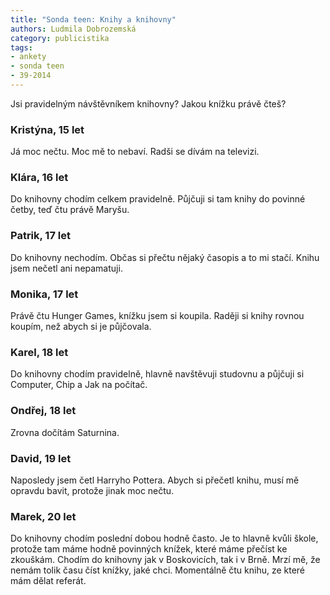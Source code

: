 ```yaml
---
title: "Sonda teen: Knihy a knihovny"
authors: Ludmila Dobrozemská
category: publicistika
tags:
- ankety
- sonda teen
- 39-2014
---
```


Jsi pravidelným návštěvníkem knihovny? Jakou knížku právě čteš?

### Kristýna, 15 let
Já moc nečtu. Moc mě to nebaví. Radši se dívám na televizi. 

### Klára, 16 let
Do knihovny chodím celkem pravidelně. Půjčuji si tam knihy do povinné četby, teď čtu právě Maryšu.

### Patrik, 17 let
Do knihovny nechodím. Občas si přečtu nějaký časopis a to mi stačí. Knihu jsem nečetl ani nepamatuji. 

### Monika, 17 let
Právě čtu Hunger Games, knížku jsem si koupila. Raději si knihy rovnou koupím, než abych si je půjčovala. 

### Karel, 18 let
Do knihovny chodím pravidelně, hlavně navštěvuji studovnu a půjčuji si Computer, Chip a Jak na počítač.

### Ondřej, 18 let
Zrovna dočítám Saturnina.

### David, 19 let
Naposledy jsem četl Harryho Pottera. Abych si přečetl knihu, musí mě opravdu bavit, protože jinak moc nečtu. 

### Marek, 20 let
Do knihovny chodím poslední dobou hodně často. Je to hlavně kvůli škole, protože tam máme hodně povinných knížek, které máme přečíst ke zkouškám. Chodím do knihovny jak v Boskovicích, tak i v Brně. Mrzí mě, že nemám tolik času číst knížky, jaké chci. Momentálně čtu knihu, ze které mám dělat referát.